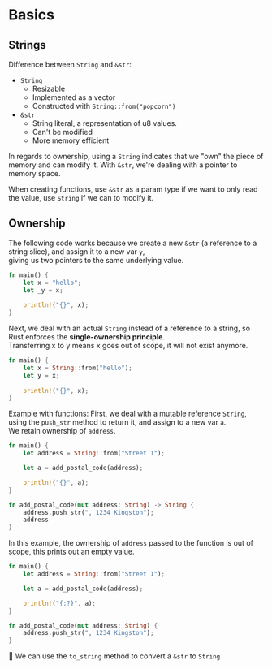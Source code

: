 # Basics
## Strings
Difference between `String` and `&str`:
* `String`
  * Resizable
  * Implemented as a vector
  * Constructed with `String::from("popcorn")`
* `&str`
  * String literal, a representation of u8 values.
  * Can't be modified
  * More memory efficient
    
In regards to ownership, using a `String` indicates that we "own" the piece of memory and can modify it. With `&str`, we're dealing with a pointer to memory space.

When creating functions, use `&str` as a param type if we want to only read the value, use `String` if we can to modify it.

## Ownership
The following code works because we create a new `&str` (a reference to a string slice), and assign it to a new var `y`,  
giving us two pointers to the same underlying value.
```rust
fn main() {
    let x = "hello";
    let _y = x;
    
    println!("{}", x);
}
```
Next, we deal with an actual `String` instead of a reference to a string, so Rust enforces the **single-ownership principle**.  
Transferring x to y means x goes out of scope, it will not exist anymore.
```rust
fn main() {
    let x = String::from("hello");
    let y = x;
    
    println!("{}", x);
}
```

Example with functions:
First, we deal with a mutable reference `String`, using the `push_str` method to return it, and assign to a new var `a`.  
We retain ownership of `address`.
```rust
fn main() {
    let address = String::from("Street 1");

    let a = add_postal_code(address);

    println!("{}", a);
}

fn add_postal_code(mut address: String) -> String {
    address.push_str(", 1234 Kingston");
    address
}
```

In this example, the ownership of `address` passed to the function is out of scope, this prints out an empty value.
```rust
fn main() {
    let address = String::from("Street 1");

    let a = add_postal_code(address);

    println!("{:?}", a);
}

fn add_postal_code(mut address: String) {
    address.push_str(", 1234 Kingston");
}
```

🔑 We can use the `to_string` method to convert a `&str` to `String`